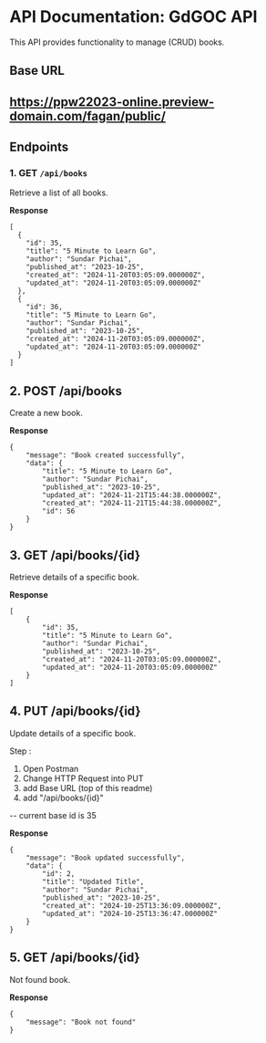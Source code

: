 # API Documentation: GdGOC API

This API provides functionality to manage (CRUD) books.



## Base URL
https://ppw22023-online.preview-domain.com/fagan/public/
---

## Endpoints

### 1. **GET** `/api/books`
Retrieve a list of all books. 

**Response**
```http
[
  {
    "id": 35,
    "title": "5 Minute to Learn Go",
    "author": "Sundar Pichai",
    "published_at": "2023-10-25",
    "created_at": "2024-11-20T03:05:09.000000Z",
    "updated_at": "2024-11-20T03:05:09.000000Z"
  },
  {
    "id": 36,
    "title": "5 Minute to Learn Go",
    "author": "Sundar Pichai",
    "published_at": "2023-10-25",
    "created_at": "2024-11-20T03:05:09.000000Z",
    "updated_at": "2024-11-20T03:05:09.000000Z"
  }
]
```
## 2. POST /api/books
Create a new book.

**Response**
```http
{
    "message": "Book created successfully",
    "data": {
        "title": "5 Minute to Learn Go",
        "author": "Sundar Pichai",
        "published_at": "2023-10-25",
        "updated_at": "2024-11-21T15:44:38.000000Z",
        "created_at": "2024-11-21T15:44:38.000000Z",
        "id": 56
    }
}
```

## 3. GET /api/books/{id}
Retrieve details of a specific book.

**Response**
```http
[
    {
        "id": 35,
        "title": "5 Minute to Learn Go",
        "author": "Sundar Pichai",
        "published_at": "2023-10-25",
        "created_at": "2024-11-20T03:05:09.000000Z",
        "updated_at": "2024-11-20T03:05:09.000000Z"
    }
]
```

## 4. PUT /api/books/{id}
Update details of a specific book.

Step : 
1. Open Postman
2. Change HTTP Request into PUT
3. add Base URL (top of this readme)
4. add "/api/books/{id}"

-- current base id is 35

**Response**
```http
{
    "message": "Book updated successfully",
    "data": {
        "id": 2,
        "title": "Updated Title",
        "author": "Sundar Pichai",
        "published_at": "2023-10-25",
        "created_at": "2024-10-25T13:36:09.000000Z",
        "updated_at": "2024-10-25T13:36:47.000000Z"
    }
}
```
## 5. GET /api/books/{id}
Not found book.

**Response**
```http
{
    "message": "Book not found"
}
```

